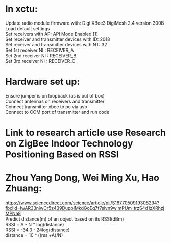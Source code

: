 # In xctu:
Update radio module firmware with: Digi XBee3 DigiMesh 2.4 version 300B  
Load default settings  
Set receivers with AP: API Mode Enabled [1]  
Set receiver and transmitter devices with ID: 2018  
Set receiver and transmitter devices with NT: 32  
Set 1st receiver NI : RECEIVER_A  
Set 2nd receiver NI : RECEIVER_B  
Set 3rd receiver NI : RECEIVER_C  

# Hardware set up:
  Ensure jumper is on loopback (as is out of box)  
  Connect antennas on receivers and transmitter  
  Connect transmitter xbee to pc via usb  
  Connect to COM port of transmitter and run code  

# Link to research article use Research on ZigBee Indoor Technology Positioning Based on RSSI
# Zhou Yang Dong, Wei Ming Xu, Hao Zhuang:
  https://www.sciencedirect.com/science/article/pii/S1877050919308294?fbclid=IwAR33niwCr5z439DuppIMkdGoEq7f7sivn9wlmPUm_trzS4d1zXRhzjMPNa8  
  Predict distance(m) of an object based on its RSSI(dBm)  
  RSSI = A - N * log(distance)  
  RSSI = -34.3 - 24log(distance)  
  distance = 10 ^ ((rssi+A)/N)  
